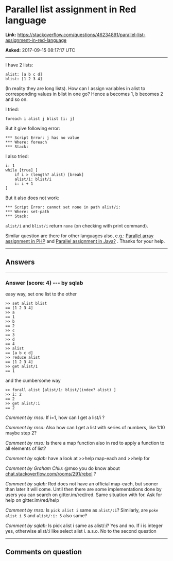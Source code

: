 # Parallel list assignment in Red language

**Link:**
<https://stackoverflow.com/questions/46234891/parallel-list-assignment-in-red-language>

**Asked:** 2017-09-15 08:17:17 UTC

------------------------------------------------------------------------

I have 2 lists:

    alist: [a b c d]
    blist: [1 2 3 4]

(In reality they are long lists). How can I assign variables in alist to
corresponding values in blist in one go? Hence a becomes 1, b becomes 2
and so on.

I tried:

    foreach i alist j blist [i: j]

But it give following error:

    *** Script Error: j has no value
    *** Where: foreach
    *** Stack: 

I also tried:

    i: 1
    while [true] [ 
        if i > (length? alist) [break]
        alist/i: blist/i  
        i: i + 1
    ]

But it also does not work:

    *** Script Error: cannot set none in path alist/i:
    *** Where: set-path
    *** Stack: 

`alist/i` and `blist/i` return `none` (on checking with print command).

Similar question are there for other languages also, e.g.: [Parallel
array assignment in
PHP](https://stackoverflow.com/questions/2182563/parallel-array-assignment-in-php)
and [Parallel assignment in
Java?](https://stackoverflow.com/questions/5917684/parallel-assignment-in-java)
. Thanks for your help.

------------------------------------------------------------------------

## Answers

------------------------------------------------------------------------

### Answer (score: 4) --- by sqlab

easy way, set one list to the other

    >> set alist blist
    == [1 2 3 4]
    >> a
    == 1
    >> b
    == 2
    >> c
    == 3
    >> d
    == 4
    >> alist
    == [a b c d]
    >> reduce alist
    == [1 2 3 4]
    >> get alist/1    
    == 1

and the cumbersome way

    >> forall alist [alist/1: blist/(index? alist) ]
    >> i: 2
    == 2
    >> get alist/:i
    == 2

*Comment by rnso:* If i=1, how can I get a list/i ?

*Comment by rnso:* Also how can I get a list with series of numbers,
like 1:10 maybe step 2?

*Comment by rnso:* Is there a map function also in red to apply a
function to all elements of list?

*Comment by sqlab:* have a look at \>\>help map-each and \>\>help for

*Comment by Graham Chiu:* \@mso you do know about
[chat.stackoverflow.com/rooms/291/rebol](https://chat.stackoverflow.com/rooms/291/rebol)
?

*Comment by sqlab:* Red does not have an official map-each, but sooner
than later it will come. Until then there are some implementations done
by users you can search on gitter.im/red/red. Same situation with for.
Ask for help on gitter.im/red/help

*Comment by rnso:* Is `pick alist i` same as `alist/:i`? Similarly, are
`poke alist i 5` and `alist/:i: 5` also same?

*Comment by sqlab:* Is pick alist i same as alist/:i? Yes and no. If i
is integer yes, otherwise alist/:i like select alist i. a.s.o. No to the
second question

------------------------------------------------------------------------

## Comments on question
